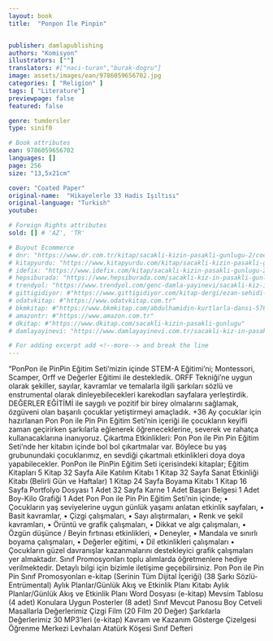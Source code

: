 ```yaml
---
layout: book
title:  "Ponpon İle Pinpin"


publisher: damlapublishing
authors: "Komisyon"
illustrators: [""]
translators: #["naci-turan","burak-dogru"]
image: assets/images/ean/9786059656702.jpg
categories: [ "Religion" ]
tags: [ "Literature"]
previewpage: false
featured: false

genre: tumdersler
type: sinif0

# Book attributes
ean: 9786059656702
languages: []
page: 256
size: "13,5x21cm"

cover: "Coated Paper"
original-name:  "Hikayelerle 33 Hadis Işıltısı"
original-language: "Turkish"
youtube:

# Foreign Rights attributes
sold: [] # 'AZ', 'TR'

# Buyout Ecommerce
# dnr: "https://www.dr.com.tr/kitap/sacakli-kizin-pasakli-gunlugu-2/cocuk-ve-genclik/genclik-10-yas/roman-oyku/urunno=0001893059001"
# kitapyurdu: "https://www.kitapyurdu.com/kitap/sacakli-kizin-pasakli-gunlugu-2-/560122.html&filter_name=Sa%C3%A7akl%C4%B1+K%C4%B1z%27%C4%B1n+Pasakl%C4%B1+G%C3%BCnl%C3%BC%C4%9F%C3%BC+2"
# idefix: "https://www.idefix.com/kitap/sacakli-kizin-pasakli-gunlugu-2/cocuk-ve-genclik/genclik-10-yas/roman-oyku/urunno=0001893059001"
# hepsiburada: "https://www.hepsiburada.com/sacakli-kiz-in-pasakli-gunlugu-2-damla-yayinevi-p-HBV000012ER86"
# trendyol: "https://www.trendyol.com/genc-damla-yayinevi/sacakli-kiz-in-pasakli-gunlugu-2-p-54825777"
# gittigidiyor: #"https://www.gittigidiyor.com/kitap-dergi/ezan-sehidi-adnan-menderes_pdp_732728793"
# odatvkitap: #"https://www.odatvkitap.com.tr"
# bkmkitap: #"https://www.bkmkitap.com/abdulhamidin-kurtlarla-dansi-578226"
# amazontr: #"https://www.amazon.com.tr"
# dkitap: #"https://www.dkitap.com/sacakli-kizin-pasakli-gunlugu"
# damlayayinevi: "https://www.damlayayinevi.com.tr/sacakli-kiz-in-pasakli-gunlugu-2-bu-iste-bi-terslik-var"

# For adding excerpt add <!--more--> and break the line
---
```

“PonPon ile PinPin Eğitim Seti’mizin içinde STEM-A Eğitimi’ni; Montessori, Scamper, Orff ve Değerler Eğitimi ile destekledik. ORFF Tekniği’ne uygun olarak şekiller, sayılar, kavramlar ve temalarla ilgili şarkıları sözlü ve enstrumental olarak dinleyebilecekleri karekodları sayfalara yerleştirdik. DEĞERLER EĞİTİMİ ile saygılı ve pozitif bir birey olmalarını sağlamak, özgüveni olan başarılı çocuklar yetiştirmeyi amaçladık. +36 Ay çocuklar için hazırlanan Pon Pon ile Pin Pin Eğitim Seti’nin içeriği ile çocukların keyifli zaman geçirirken şarkılarla eğlenerek öğreneceklerine, severek ve rahatça kullanacaklarına inanıyoruz. Çıkartma Etkinlikleri: Pon Pon ile Pin Pin Eğitim Seti’nde her kitabın içinde bol bol çıkartmalar var. Böylece bu yaş grubunundaki çocuklarımız, en sevdiği çıkartmalı etkinlikleri doya doya yapabilecekler. PonPon ile PinPin Eğitim Seti içerisindeki kitaplar; Eğitim Kitapları 5 Kitap 32 Sayfa Aile Katılım Kitabı 1 Kitap 32 Sayfa Sanat Etkinliği Kitabı (Belirli Gün ve Haftalar) 1 Kitap 24 Sayfa Boyama Kitabı 1 Kitap 16 Sayfa Portfolyo Dosyası 1 Adet 32 Sayfa Karne 1 Adet Başarı Belgesi 1 Adet Boy-Kilo Grafiği 1 Adet Pon Pon ile Pin Pin Eğitim Seti’nin içinde; • Çocukların yaş seviyelerine uygun günlük yaşamı anlatan etkinlik sayfaları, • Basit kavramlar, • Çizgi çalışmaları, • Sayı alıştırmaları, • Renk ve şekil kavramları, • Örüntü ve grafik çalışmaları, • Dikkat ve algı çalışmaları, • Özgün düşünce / Beyin fırtınası etkinlikleri, • Deneyler, • Mandala ve sınırlı boyama çalışmaları, • Değerler eğitimi, • Dil etkinlikleri çalışmaları • Çocukların güzel davranışlar kazanmalarını destekleyici grafik çalışmaları yer almaktadır. Sınıf Promosyonları toplu alımlarda öğretmenlere hediye verilmektedir. Detaylı bilgi için bizimle iletişime geçebilirsiniz. Pon Pon ile Pin Pin Sınıf Promosyonları e-kitap (Serinin Tüm Dijital İçeriği) (38 Şarkı Sözlü-Entrümental) Aylık Planlar/Günlük Akış ve Etkinlik Planı Kitabı Aylık Planlar/Günlük Akış ve Etkinlik Planı Word Dosyası (e-kitap) Mevsim Tablosu (4 adet) Konulara Uygun Posterler (8 adet) Sınıf Mevcut Panosu Boy Cetveli Masallarla Değerlerimiz Çizgi Film (20 Film 20 Değer) Şarkılarla Değerlerimiz 30 MP3’leri (e-kitap) Kavram ve Kazanım Gösterge Çizelgesi Öğrenme Merkezi Levhaları Atatürk Köşesi Sınıf Defteri
<!--more--> 

